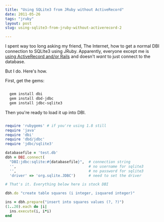 ```yaml
---
title: "Using SQLite3 from JRuby without ActiveRecord"
date: 2011-05-26
tags: "jruby"
layout: post
slug: using-sqlite3-from-jruby-without-activerecord-2

---
```


I spent way too long asking my friend, The Internet, how to get a normal DBI connection to SQLIte3 using JRuby. Apparently, everyone except me is [using ActiveRecord and/or Rails](http://jruby-extras.rubyforge.org/activerecord-jdbc-adapter/) and doesn't *want* to just connect to the database.

But I do. Here's how.

First, get the gems:


~~~bash

  gem install dbi
  gem install dbd-jdbc
  gem install jdbc-sqlite3

~~~

Then you're ready to load it up into DBI.


~~~ruby

require 'rubygems' # if you're using 1.8 still
require 'java'
require 'dbi'
require 'dbd/jdbc'
require 'jdbc/sqlite3'

databasefile = 'test.db'
dbh = DBI.connect(
  "DBI:jdbc:sqlite:#{databasefile}",  # connection string
  '',                                 # no username for sqlite3
  '',                                 # no password for sqlite3
  'driver' => 'org.sqlite.JDBC')      # need to set the driver

# That's it. Everything below here is stock DBI

dbh.do "create table squares (i integer, isquared integer)"

ins = dbh.prepare("insert into squares values (?, ?)")
(1..20).each do |i|
  ins.execute(i, i*i)
end


~~~
